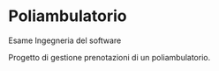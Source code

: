 # Poliambulatorio
Esame Ingegneria del software

Progetto di gestione prenotazioni di un poliambulatorio.

